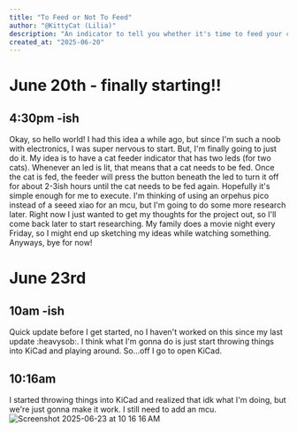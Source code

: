 ```yaml
---
title: "To Feed or Not To Feed"
author: "@KittyCat (Lilia)"
description: "An indicator to tell you whether it's time to feed your cats or not!"
created_at: "2025-06-20"
---
```


# June 20th - finally starting!!
## 4:30pm -ish
Okay, so hello world! I had this idea a while ago, but since I'm such a noob with electronics, I was super nervous to start. But, I'm finally going to just do it. My idea is to have a cat feeder indicator that has two leds (for two cats). Whenever an led is lit, that means that a cat needs to be fed. Once the cat is fed, the feeder will press the button beneath the led to turn it off for about 2-3ish hours until the cat needs to be fed again. Hopefully it's simple enough for me to execute. I'm thinking of using an orpehus pico instead of a seeed xiao for an mcu, but I'm going to do some more research later. Right now I just wanted to get my thoughts for the project out, so I'll come back later to start researching. My family does a movie night every Friday, so I might end up sketching my ideas while watching something. Anyways, bye for now!

# June 23rd
## 10am -ish
Quick update before I get started, no I haven't worked on this since my last update :heavysob:. I think what I'm gonna do is just start throwing things into KiCad and playing around. So...off I go to open KiCad.
## 10:16am
I started throwing things into KiCad and realized that idk what I'm doing, but we're just gonna make it work. I still need to add an mcu.
![Screenshot 2025-06-23 at 10 16 16 AM](https://github.com/user-attachments/assets/0b7b0d5c-3a08-456a-86c9-ac9ca64d54b2)

